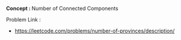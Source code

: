 <b>Concept : </b> Number of Connected Components

Problem Link :
- https://leetcode.com/problems/number-of-provinces/description/
